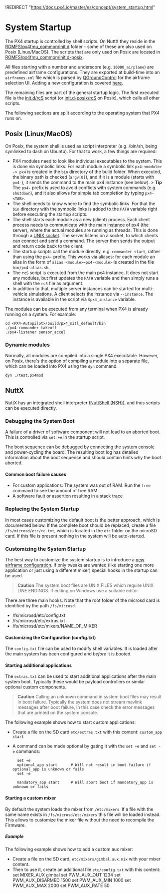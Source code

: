 !REDIRECT "https://docs.px4.io/master/es/concept/system_startup.html"

# System Startup

The PX4 startup is controlled by shell scripts. On NuttX they reside in the [ROMFS/px4fmu_common/init.d](https://github.com/PX4/PX4-Autopilot/tree/master/ROMFS/px4fmu_common/init.d) folder - some of these are also used on Posix (Linux/MacOS). The scripts that are only used on Posix are located in [ROMFS/px4fmu_common/init.d-posix](https://github.com/PX4/PX4-Autopilot/tree/master/ROMFS/px4fmu_common/init.d-posix).

All files starting with a number and underscore (e.g. `10000_airplane`) are predefined airframe configurations. They are exported at build-time into an `airframes.xml` file which is parsed by [QGroundControl](http://qgroundcontrol.com) for the airframe selection UI. Adding a new configuration is covered [here](../airframes/adding_a_new_frame.md).

The remaining files are part of the general startup logic. The first executed file is the [init.d/rcS](https://github.com/PX4/PX4-Autopilot/blob/master/ROMFS/px4fmu_common/init.d/rcS) script (or [init.d-posix/rcS](https://github.com/PX4/PX4-Autopilot/blob/master/ROMFS/px4fmu_common/init.d-posix/rcS) on Posix), which calls all other scripts.

The following sections are split according to the operating system that PX4 runs on.

## Posix (Linux/MacOS)

On Posix, the system shell is used as script interpreter (e.g. /bin/sh, being symlinked to dash on Ubuntu). For that to work, a few things are required:

- PX4 modules need to look like individual executables to the system. This is done via symbolic links. For each module a symbolic link `px4-<module> -> px4` is created in the `bin` directory of the build folder. When executed, the binary path is checked (`argv[0]`), and if it is a module (starts with `px4-`), it sends the command to the main px4 instance (see below). > **Tip** The `px4-` prefix is used to avoid conflicts with system commands (e.g. `shutdown`), and it also allows for simple tab completion by typing `px4-<TAB>`.
- The shell needs to know where to find the symbolic links. For that the `bin` directory with the symbolic links is added to the `PATH` variable right before executing the startup scripts.
- The shell starts each module as a new (client) process. Each client process needs to communicate with the main instance of px4 (the server), where the actual modules are running as threads. This is done through a [UNIX socket](http://man7.org/linux/man-pages/man7/unix.7.html). The server listens on a socket, to which clients can connect and send a command. The server then sends the output and return code back to the client.
- The startup scripts call the module directly, e.g. `commander start`, rather than using the `px4-` prefix. This works via aliases: for each module an alias in the form of `alias <module>=px4-<module>` is created in the file `bin/px4-alias.sh`.
- The `rcS` script is executed from the main px4 instance. It does not start any modules, but first updates the `PATH` variable and then simply runs a shell with the `rcS` file as argument.
- In addition to that, multiple server instances can be started for multi-vehicle simulations. A client selects the instance via `--instance`. The instance is available in the script via `$px4_instance` variable.

The modules can be executed from any terminal when PX4 is already running on a system. For example:

    cd <PX4-Autopilot>/build/px4_sitl_default/bin
    ./px4-commander takeoff
    ./px4-listener sensor_accel
    

### Dynamic modules

Normally, all modules are compiled into a single PX4 executable. However, on Posix, there's the option of compiling a module into a separate file, which can be loaded into PX4 using the `dyn` command.

    dyn ./test.px4mod
    

## NuttX

NuttX has an integrated shell interpreter ([NuttShell (NSH)](https://cwiki.apache.org/confluence/pages/viewpage.action?pageId=139629410)), and thus scripts can be executed directly.

### Debugging the System Boot

A failure of a driver of software component will not lead to an aborted boot. This is controlled via `set +e` in the startup script.

The boot sequence can be debugged by connecting the [system console](../debug/system_console.md) and power-cycling the board. The resulting boot log has detailed information about the boot sequence and should contain hints why the boot aborted.

#### Common boot failure causes

- For custom applications: The system was out of RAM. Run the `free` command to see the amount of free RAM.
- A software fault or assertion resulting in a stack trace

### Replacing the System Startup

In most cases customizing the default boot is the better approach, which is documented below. If the complete boot should be replaced, create a file `/fs/microsd/etc/rc.txt`, which is located in the `etc` folder on the microSD card. If this file is present nothing in the system will be auto-started.

### Customizing the System Startup

The best way to customize the system startup is to introduce a [new airframe configuration](../airframes/adding_a_new_frame.md). If only tweaks are wanted (like starting one more application or just using a different mixer) special hooks in the startup can be used.

> **Caution** The system boot files are UNIX FILES which require UNIX LINE ENDINGS. If editing on Windows use a suitable editor.

There are three main hooks. Note that the root folder of the microsd card is identified by the path `/fs/microsd`.

- /fs/microsd/etc/config.txt
- /fs/microsd/etc/extras.txt
- /fs/microsd/etc/mixers/NAME_OF_MIXER

#### Customizing the Configuration (config.txt)

The `config.txt` file can be used to modify shell variables. It is loaded after the main system has been configured and *before* it is booted.

#### Starting additional applications

The `extras.txt` can be used to start additional applications after the main system boot. Typically these would be payload controllers or similar optional custom components.

> **Caution** Calling an unknown command in system boot files may result in boot failure. Typically the system does not stream mavlink messages after boot failure, in this case check the error messages that are printed on the system console.

The following example shows how to start custom applications:

- Create a file on the SD card `etc/extras.txt` with this content: ```custom_app start```
- A command can be made optional by gating it with the `set +e` and `set -e` commands:
    
        set +e
        optional_app start      # Will not result in boot failure if optional_app is unknown or fails
        set -e
        
        mandatory_app start     # Will abort boot if mandatory_app is unknown or fails
        

#### Starting a custom mixer

By default the system loads the mixer from `/etc/mixers`. If a file with the same name exists in `/fs/microsd/etc/mixers` this file will be loaded instead. This allows to customize the mixer file without the need to recompile the Firmware.

##### Example

The following example shows how to add a custom aux mixer:

- Create a file on the SD card, `etc/mixers/gimbal.aux.mix` with your mixer content.
- Then to use it, create an additional file `etc/config.txt` with this content: 
        set MIXER_AUX gimbal
        set PWM_AUX_OUT 1234
        set PWM_AUX_DISARMED 1500
        set PWM_AUX_MIN 1000
        set PWM_AUX_MAX 2000
        set PWM_AUX_RATE 50